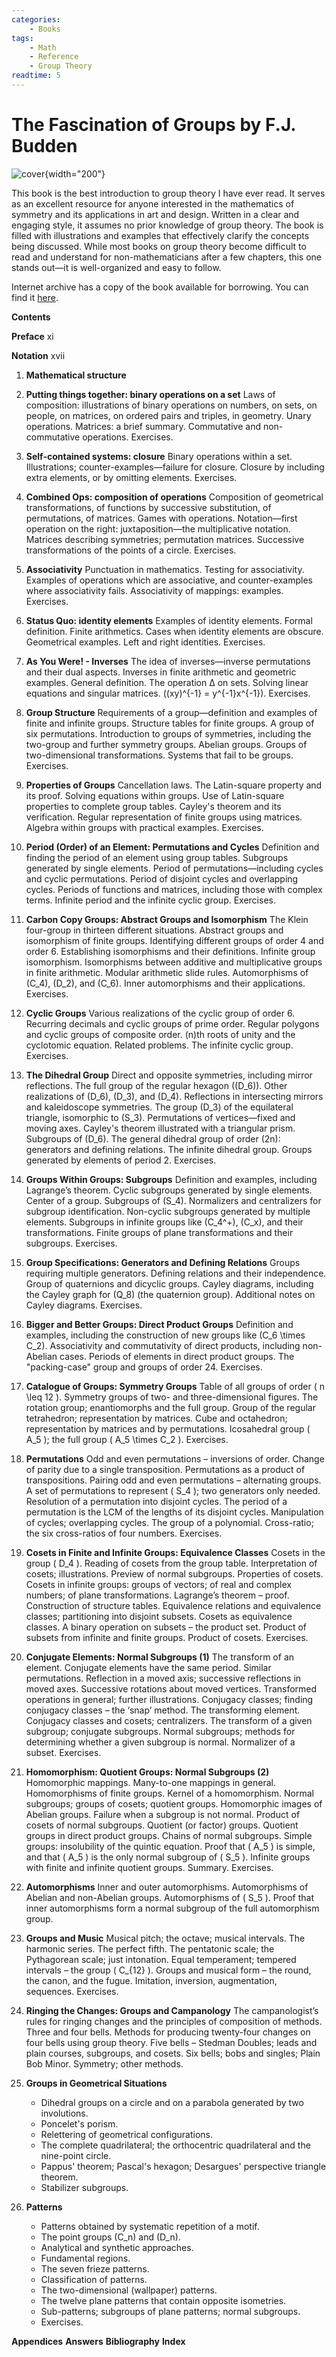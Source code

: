 ```yaml
---
categories:
    - Books
tags:
    - Math
    - Reference
    - Group Theory
readtime: 5
---
```


# The Fascination of Groups by F.J. Budden

![cover](../assets/book_covers_and_pages/the_fascination_of_groups.png){width="200"}

<!-- more -->

This book is the best introduction to group theory I have ever read. It serves as an excellent resource for anyone interested in the mathematics of symmetry and its applications in art and design. Written in a clear and engaging style, it assumes no prior knowledge of group theory. The book is filled with illustrations and examples that effectively clarify the concepts being discussed. While most books on group theory become difficult to read and understand for non-mathematicians after a few chapters, this one stands out—it is well-organized and easy to follow.

Internet archive has a copy of the book available for borrowing. You can find it [here](https://archive.org/details/fascinationofgro0000budd/).


**Contents**

**Preface** xi

**Notation** xvii

1. **Mathematical structure**

2. **Putting things together: binary operations on a set**
   Laws of composition: illustrations of binary operations on numbers, on sets, on people, on matrices, on ordered pairs and triples, in geometry. Unary operations. Matrices: a brief summary. Commutative and non-commutative operations. Exercises.

3. **Self-contained systems: closure**
   Binary operations within a set. Illustrations; counter-examples—failure for closure. Closure by including extra elements, or by omitting elements. Exercises.

4. **Combined Ops: composition of operations**
   Composition of geometrical transformations, of functions by successive substitution, of permutations, of matrices. Games with operations. Notation—first operation on the right: juxtaposition—the multiplicative notation. Matrices describing symmetries; permutation matrices. Successive transformations of the points of a circle. Exercises.

5. **Associativity**
   Punctuation in mathematics. Testing for associativity. Examples of operations which are associative, and counter-examples where associativity fails. Associativity of mappings: examples. Exercises.

6. **Status Quo: identity elements**
   Examples of identity elements. Formal definition. Finite arithmetics. Cases when identity elements are obscure. Geometrical examples. Left and right identities. Exercises.

7. **As You Were! - Inverses**
   The idea of inverses—inverse permutations and their dual aspects. Inverses in finite arithmetic and geometric examples. General definition. The operation Δ on sets. Solving linear equations and singular matrices.
   \((xy)^{-1} = y^{-1}x^{-1}\). Exercises.

8. **Group Structure**
   Requirements of a group—definition and examples of finite and infinite groups. Structure tables for finite groups. A group of six permutations. Introduction to groups of symmetries, including the two-group and further symmetry groups. Abelian groups. Groups of two-dimensional transformations. Systems that fail to be groups. Exercises.

9. **Properties of Groups**
   Cancellation laws. The Latin-square property and its proof. Solving equations within groups. Use of Latin-square properties to complete group tables. Cayley's theorem and its verification. Regular representation of finite groups using matrices. Algebra within groups with practical examples. Exercises.

10. **Period (Order) of an Element: Permutations and Cycles**
   Definition and finding the period of an element using group tables. Subgroups generated by single elements. Period of permutations—including cycles and cyclic permutations. Period of disjoint cycles and overlapping cycles. Periods of functions and matrices, including those with complex terms. Infinite period and the infinite cyclic group. Exercises.

11. **Carbon Copy Groups: Abstract Groups and Isomorphism**
   The Klein four-group in thirteen different situations. Abstract groups and isomorphism of finite groups. Identifying different groups of order 4 and order 6. Establishing isomorphisms and their definitions. Infinite group isomorphism. Isomorphisms between additive and multiplicative groups in finite arithmetic. Modular arithmetic slide rules. Automorphisms of \(C_4\), \(D_2\), and \(C_6\). Inner automorphisms and their applications. Exercises.

12. **Cyclic Groups**
   Various realizations of the cyclic group of order 6. Recurring decimals and cyclic groups of prime order. Regular polygons and cyclic groups of composite order. \(n\)th roots of unity and the cyclotomic equation. Related problems. The infinite cyclic group. Exercises.

13. **The Dihedral Group**
   Direct and opposite symmetries, including mirror reflections. The full group of the regular hexagon (\(D_6\)). Other realizations of \(D_6\), \(D_3\), and \(D_4\). Reflections in intersecting mirrors and kaleidoscope symmetries. The group \(D_3\) of the equilateral triangle, isomorphic to \(S_3\). Permutations of vertices—fixed and moving axes. Cayley's theorem illustrated with a triangular prism. Subgroups of \(D_6\). The general dihedral group of order \(2n\): generators and defining relations. The infinite dihedral group. Groups generated by elements of period 2. Exercises.

14. **Groups Within Groups: Subgroups**
   Definition and examples, including Lagrange’s theorem. Cyclic subgroups generated by single elements. Center of a group. Subgroups of \(S_4\). Normalizers and centralizers for subgroup identification. Non-cyclic subgroups generated by multiple elements. Subgroups in infinite groups like \(C_4^+\), \(C_x\), and their transformations. Finite groups of plane transformations and their subgroups. Exercises.

15. **Group Specifications: Generators and Defining Relations**
   Groups requiring multiple generators. Defining relations and their independence. Group of quaternions and dicyclic groups. Cayley diagrams, including the Cayley graph for \(Q_8\) (the quaternion group). Additional notes on Cayley diagrams. Exercises.

16. **Bigger and Better Groups: Direct Product Groups**
   Definition and examples, including the construction of new groups like \(C_6 \times C_2\). Associativity and commutativity of direct products, including non-Abelian cases. Periods of elements in direct product groups. The "packing-case" group and groups of order 24. Exercises.

17. **Catalogue of Groups: Symmetry Groups**
    Table of all groups of order \( n \leq 12 \). Symmetry groups of two- and three-dimensional figures. The rotation group; enantiomorphs and the full group. Group of the regular tetrahedron; representation by matrices. Cube and octahedron; representation by matrices and by permutations. Icosahedral group \( A_5 \); the full group \( A_5 \times C_2 \). Exercises.

18. **Permutations**
    Odd and even permutations – inversions of order. Change of parity due to a single transposition. Permutations as a product of transpositions. Pairing odd and even permutations – alternating groups. A set of permutations to represent \( S_4 \); two generators only needed. Resolution of a permutation into disjoint cycles. The period of a permutation is the LCM of the lengths of its disjoint cycles. Manipulation of cycles; overlapping cycles. The group of a polynomial. Cross-ratio; the six cross-ratios of four numbers. Exercises.

19. **Cosets in Finite and Infinite Groups: Equivalence Classes**
    Cosets in the group \( D_4 \). Reading of cosets from the group table. Interpretation of cosets; illustrations. Preview of normal subgroups. Properties of cosets. Cosets in infinite groups: groups of vectors; of real and complex numbers; of plane transformations. Lagrange’s theorem – proof. Construction of structure tables. Equivalence relations and equivalence classes; partitioning into disjoint subsets. Cosets as equivalence classes. A binary operation on subsets – the product set. Product of subsets from infinite and finite groups. Product of cosets. Exercises.

20. **Conjugate Elements: Normal Subgroups (1)**
    The transform of an element. Conjugate elements have the same period. Similar permutations. Reflection in a moved axis; successive reflections in moved axes. Successive rotations about moved vertices. Transformed operations in general; further illustrations. Conjugacy classes; finding conjugacy classes – the ‘snap’ method. The transforming element. Conjugacy classes and cosets; centralizers. The transform of a given subgroup; conjugate subgroups. Normal subgroups; methods for determining whether a given subgroup is normal. Normalizer of a subset. Exercises.

21. **Homomorphism: Quotient Groups: Normal Subgroups (2)**
    Homomorphic mappings. Many-to-one mappings in general. Homomorphisms of finite groups. Kernel of a homomorphism. Normal subgroups; groups of cosets; quotient groups. Homomorphic images of Abelian groups. Failure when a subgroup is not normal. Product of cosets of normal subgroups. Quotient (or factor) groups. Quotient groups in direct product groups. Chains of normal subgroups. Simple groups: insolubility of the quintic equation. Proof that \( A_5 \) is simple, and that \( A_5 \) is the only normal subgroup of \( S_5 \). Infinite groups with finite and infinite quotient groups. Summary. Exercises.

22. **Automorphisms**
    Inner and outer automorphisms. Automorphisms of Abelian and non-Abelian groups. Automorphisms of \( S_5 \). Proof that inner automorphisms form a normal subgroup of the full automorphism group.

23. **Groups and Music**
    Musical pitch; the octave; musical intervals. The harmonic series. The perfect fifth. The pentatonic scale; the Pythagorean scale; just intonation. Equal temperament; tempered intervals – the group \( C_{12} \). Groups and musical form – the round, the canon, and the fugue. Imitation, inversion, augmentation, sequences. Exercises.

24. **Ringing the Changes: Groups and Campanology**
    The campanologist’s rules for ringing changes and the principles of composition of methods. Three and four bells. Methods for producing twenty-four changes on four bells using group theory. Five bells – Stedman Doubles; leads and plain courses, subgroups, and cosets. Six bells; bobs and singles; Plain Bob Minor. Symmetry; other methods.

25. **Groups in Geometrical Situations**
    - Dihedral groups on a circle and on a parabola generated by two involutions.
    - Poncelet's porism.
    - Relettering of geometrical configurations.
    - The complete quadrilateral; the orthocentric quadrilateral and the nine-point circle.
    - Pappus' theorem; Pascal's hexagon; Desargues' perspective triangle theorem.
    - Stabilizer subgroups.

26. **Patterns**
    - Patterns obtained by systematic repetition of a motif.
    - The point groups \(C_n\) and \(D_n\).
    - Analytical and synthetic approaches.
    - Fundamental regions.
    - The seven frieze patterns.
    - Classification of patterns.
    - The two-dimensional (wallpaper) patterns.
    - The twelve plane patterns that contain opposite isometries.
    - Sub-patterns; subgroups of plane patterns; normal subgroups.
    - Exercises.

**Appendices**
**Answers**
**Bibliography**
**Index**
